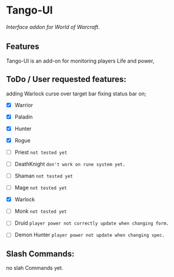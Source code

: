 # Tango-UI
###### Interface addon for World of Warcraft.

## Features
 Tango-UI is an add-on for monitoring players Life and power,


## ToDo / User requested features:
adding Warlock curse over target bar
fixing status bar on;
- [x] Warrior
- [x] Paladin
- [x] Hunter
- [x] Rogue
- [ ] Priest 	`not tested yet`       
- [ ] DeathKnight `don't work on rune system yet.`
- [ ] Shaman       `not tested yet`
- [ ] Mage         `not tested yet`
- [x] Warlock
- [ ] Monk         `not tested yet`
- [ ] Druid        `player power not correctly update when changing form.`
- [ ] Demon Hunter `player power not update when changing spec.`



## Slash Commands:
no slah Commands yet.
